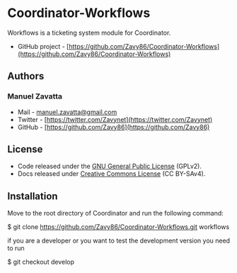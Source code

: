 # Coordinator-Workflows
Workflows is a ticketing system module for Coordinator.

- GitHub project - [https://github.com/Zavy86/Coordinator-Workflows](https://github.com/Zavy86/Coordinator-Workflows)

## Authors

### Manuel Zavatta
- Mail - [manuel.zavatta@gmail.com](mailto:manuel.zavatta@gmail.com)
- Twitter - [https://twitter.com/Zavynet](https://twitter.com/Zavynet)
- GitHub - [https://github.com/Zavy86](https://github.com/Zavy86)

## License
- Code released under the [GNU General Public License](http://www.gnu.org/licenses/gpl-2.0.html) (GPLv2).
- Docs released under [Creative Commons License](http://creativecommons.org/licenses/by-sa/4.0/) (CC BY-SAv4).

## Installation
Move to the root directory of Coordinator and run the following command:

$ git clone https://github.com/Zavy86/Coordinator-Workflows.git workflows

if you are a developer or you want to test the development version you need to run

$ git checkout develop